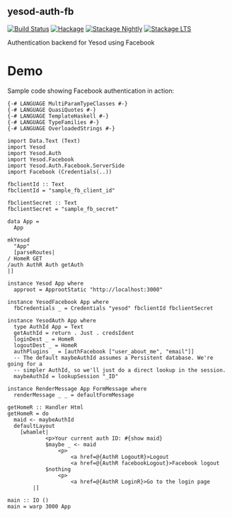 yesod-auth-fb
---------------

[![Build Status](https://dev.azure.com/psibi2000/Haskell%20Projects/_apis/build/status/psibi.yesod-auth-fb?branchName=master)](https://dev.azure.com/psibi2000/Haskell%20Projects/_build/latest?definitionId=18&branchName=master)
[![Hackage](https://img.shields.io/hackage/v/yesod-auth-fb.svg)](https://hackage.haskell.org/package/yesod-auth-fb)
[![Stackage
Nightly](http://stackage.org/package/yesod-auth-fb/badge/nightly)](http://stackage.org/nightly/package/yesod-auth-fb)
[![Stackage
LTS](http://stackage.org/package/yesod-auth-fb/badge/lts)](http://stackage.org/lts/package/yesod-auth-fb)

Authentication backend for Yesod using Facebook

# Demo

Sample code showing Facebook authentication in action:

```
{-# LANGUAGE MultiParamTypeClasses #-}
{-# LANGUAGE QuasiQuotes #-}
{-# LANGUAGE TemplateHaskell #-}
{-# LANGUAGE TypeFamilies #-}
{-# LANGUAGE OverloadedStrings #-}

import Data.Text (Text)
import Yesod
import Yesod.Auth
import Yesod.Facebook
import Yesod.Auth.Facebook.ServerSide
import Facebook (Credentials(..))

fbclientId :: Text
fbclientId = "sample_fb_client_id"

fbclientSecret :: Text
fbclientSecret = "sample_fb_secret"

data App =
  App

mkYesod
  "App"
  [parseRoutes|
/ HomeR GET
/auth AuthR Auth getAuth
|]

instance Yesod App where
  approot = ApprootStatic "http://localhost:3000"

instance YesodFacebook App where
  fbCredentials _ = Credentials "yesod" fbclientId fbclientSecret

instance YesodAuth App where
  type AuthId App = Text
  getAuthId = return . Just . credsIdent
  loginDest _ = HomeR
  logoutDest _ = HomeR
  authPlugins _ = [authFacebook ["user_about_me", "email"]]
  -- The default maybeAuthId assumes a Persistent database. We're going for a
  -- simpler AuthId, so we'll just do a direct lookup in the session.
  maybeAuthId = lookupSession "_ID"

instance RenderMessage App FormMessage where
  renderMessage _ _ = defaultFormMessage

getHomeR :: Handler Html
getHomeR = do
  maid <- maybeAuthId
  defaultLayout
    [whamlet|
            <p>Your current auth ID: #{show maid}
            $maybe _ <- maid
                <p>
                    <a href=@{AuthR LogoutR}>Logout
                    <a href=@{AuthR facebookLogout}>Facebook logout
            $nothing
                <p>
                    <a href=@{AuthR LoginR}>Go to the login page
        |]

main :: IO ()
main = warp 3000 App
```
